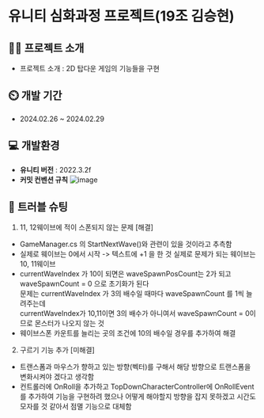 # 유니티 심화과정 프로젝트(19조 김승현)

## 👨‍🏫 프로젝트 소개
- 프로젝트 소개 : 2D 탑다운 게임의 기능들을 구현
## ⏲️ 개발 기간 
- 2024.02.26 ~ 2024.02.29
  
## 💻 개발환경
- **유니티 버전** : 2022.3.2f
- **커밋 컨벤션 규칙**
![image](https://github.com/sda0503/tengai/assets/43924035/80329813-274b-4957-831b-16188df42a7e)

## 🧡 트러블 슈팅
1.  11, 12웨이브에 적이 스폰되지 않는 문제 [해결]

- GameManager.cs 의 StartNextWave()와 관련이 있을 것이라고 추측함
- 실제로 웨이브는 0에서 시작 -> 텍스트에 +1 을 한 것 실제로 문제가 되는 웨이브는 10, 11웨이브
- currentWaveIndex 가 10이 되면은 waveSpawnPosCount는 2가 되고 waveSpawnCount = 0 으로 초기화가 된다
<br/>문제는 currentWaveIndex 가 3의 배수일 때마다 waveSpawnCount 를 1씩 늘려주는데 <br/>currentWaveIndex가 10,11이면 3의 배수가 아니여서 waveSpawnCount = 0이므로 몬스터가 나오지 않는 것
- 웨이브스폰 카운트를 늘리는 곳의 조건에 10의 배수일 경우를 추가하여 해결

2. 구르기 기능 추가 [미해결]

- 트랜스폼과 마우스가 향하고 있는 방향(벡터)를 구해서 해당 방향으로 트랜스폼을 변화시켜야 겠다고 생각함
- 컨트롤러에 OnRoll을 추가하고 TopDownCharacterController에 OnRollEvent를 추가하여 기능을 구현하려 했으나 어떻게 해야할지 방향을 잡지 못하겠고 시간도 모자를 것 같아서 점멸 기능으로 대체함
